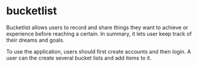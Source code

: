 # bucketlist
Bucketlist allows users to record and share things they want to achieve or experience before reaching a certain. In summary, it lets user keep track of their dreams and goals.

To use the application, users should first create accounts and then login. 
A user can the create several bucket lists and add items to it.
